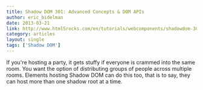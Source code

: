 ```yaml
---
title: Shadow DOM 301: Advanced Concepts & DOM APIs
author: eric_bidelman
date: 2013-03-21
link: http://www.html5rocks.com/en/tutorials/webcomponents/shadowdom-301/
category: articles
layout: single
tags: ['Shadow DOM']
---
```


If you're hosting a party, it gets stuffy if everyone is crammed into the same
room. You want the option of distributing groups of people across multiple
rooms. Elements hosting Shadow DOM can do this too, that is to say, they can
host more than one shadow root at a time.
